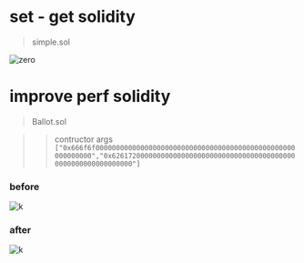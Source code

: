 
# set - get solidity

> simple.sol

![zero](https://github.com/alienflip/zku/blob/main/week_0/Screenshot%20(16).png)

# improve perf solidity

> Ballot.sol

>> contructor args `["0x666f6f0000000000000000000000000000000000000000000000000000000000","0x6261720000000000000000000000000000000000000000000000000000000000"]`

### before

![k](https://github.com/alienflip/zku/blob/main/week_0/Screenshot%20(18).png)

### after

![k](https://github.com/alienflip/zku/blob/main/week_0/Screenshot%20(21).png)
